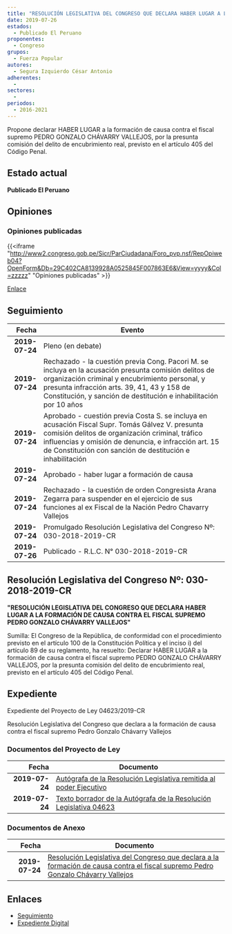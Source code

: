 ```yaml
---
title: "RESOLUCIÓN LEGISLATIVA DEL CONGRESO QUE DECLARA HABER LUGAR A LA FORMACIÓN DE CAUSA CONTRA EL FISCAL SUPREMO PEDRO GONZALO CHÁVARRY VALLEJOS"
date: 2019-07-26
estados: 
  - Publicado El Peruano
proponentes: 
  - Congreso
grupos: 
  - Fuerza Popular
autores: 
  - Segura Izquierdo César Antonio
adherentes: 
  - 
sectores: 
  - 
periodos: 
  - 2016-2021
---
```


Propone declarar HABER LUGAR a la formación de causa contra el fiscal supremo PEDRO GONZALO CHÁVARRY VALLEJOS, por la presunta comisión del delito de encubrimiento real, previsto en el artículo 405 del Código Penal.


## Estado actual

**Publicado El Peruano**

## Opiniones

### Opiniones publicadas

{{<iframe "http://www2.congreso.gob.pe/Sicr/ParCiudadana/Foro_pvp.nsf/RepOpiweb04?OpenForm&Db=29C402CA8139928A0525845F007863E6&View=yyyy&Col=zzzzz" "Opiniones publicadas" >}}

[Enlace](http://www2.congreso.gob.pe/Sicr/ParCiudadana/Foro_pvp.nsf/RepOpiweb04?OpenForm&Db=29C402CA8139928A0525845F007863E6&View=yyyy&Col=zzzzz)

## Seguimiento

| Fecha | Evento |
|------:|--------|
| **2019-07-24** | Pleno (en debate)|
| **2019-07-24** | Rechazado - la cuestión previa Cong. Pacori M. se incluya en la acusación presunta comisión delitos de organización criminal y encubrimiento personal, y presunta infracción arts. 39, 41, 43 y 158 de Constitución, y sanción de destitución e inhabilitación por 10 años|
| **2019-07-24** | Aprobado - cuestión previa Costa S. se incluya en acusación Fiscal Supr. Tomás Gálvez V. presunta comisión delitos de organización criminal, tráfico influencias y omisión de denuncia, e infracción art. 15 de Constitución con sanción de destitución e inhabilitación|
| **2019-07-24** | Aprobado - haber lugar a formación de causa|
| **2019-07-24** | Rechazado - la cuestión de orden Congresista Arana Zegarra para suspender en el ejercicio de sus funciones al ex Fiscal de la Nación Pedro Chavarry Vallejos|
| **2019-07-24** | Promulgado Resolución Legislativa del Congreso Nº: 030-2018-2019-CR|
| **2019-07-26** | Publicado - R.L.C. N° 030-2018-2019-CR|

## Resolución Legislativa del Congreso Nº: 030-2018-2019-CR

**"RESOLUCIÓN LEGISLATIVA DEL CONGRESO QUE DECLARA HABER LUGAR A LA FORMACIÓN DE CAUSA CONTRA EL FISCAL SUPREMO PEDRO GONZALO CHÁVARRY VALLEJOS"**

Sumilla: El Congreso de la República, de conformidad con el procedimiento previsto en el artículo 100 de la Constitución Política y el inciso i) del artículo 89 de su reglamento, ha resuelto: Declarar HABER LUGAR a la formación de causa contra el fiscal supremo PEDRO GONZALO CHÁVARRY VALLEJOS, por la presunta comisión del delito de encubrimiento real, previsto en el artículo 405 del Código Penal.


## Expediente

Expediente del Proyecto de Ley 04623/2019-CR

Resolución Legislativa del Congreso que declara a la formación de causa contra el fiscal supremo Pedro Gonzalo Chávarry Vallejos


### Documentos del Proyecto de Ley

| Fecha | Documento |
|------:|--------|
| **2019-07-24** | [Autógrafa de la Resolución Legislativa remitida al poder Ejecutivo](http://www.leyes.congreso.gob.pe/Documentos/2016_2021/Autografas/Ley_y_de_Resolucion_Legislativa/AU0462320190724.pdf) |
| **2019-07-24** | [Texto borrador de la Autógrafa de la Resolución Legislativa 04623](http://www.leyes.congreso.gob.pe/Documentos/2016_2021/Texto_Borrador_de_Autografa/BAU0462320190724.pdf) |

### Documentos de Anexo

| Fecha | Documento |
|------:|--------|
| **2019-07-24** | [Resolución Legislativa del Congreso que declara a la formación de causa contra el fiscal supremo Pedro Gonzalo Chávarry Vallejos](http://www.leyes.congreso.gob.pe/Documentos/2016_2021/Proyectos_de_Ley_y_de_Resoluciones_Legislativas/PL0470620190821.pdf) |

## Enlaces 

- [Seguimiento](http://www2.congreso.gob.pe/Sicr/TraDocEstProc/CLProLey2016.nsf/f7fff46988ca05b1052578e100829cc7/51e22ed9134d594505258441007bae63?OpenDocument)
- [Expediente Digital](http://www2.congreso.gob.pe/Sicr/TraDocEstProc/CLProLey2016.nsf/f7fff46988ca05b1052578e100829cc7/51e22ed9134d594505258441007bae63?OpenDocument&Click=05257FB7005EB655.eb71d0cf91d8294e05256cdf006b5706/$Body/0.1C6C)
